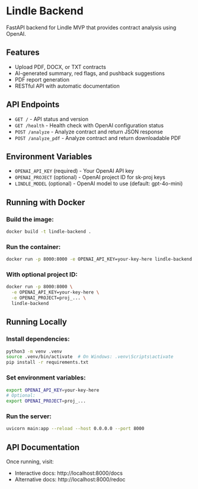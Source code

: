# Lindle Backend

FastAPI backend for Lindle MVP that provides contract analysis using OpenAI.

## Features

- Upload PDF, DOCX, or TXT contracts
- AI-generated summary, red flags, and pushback suggestions
- PDF report generation
- RESTful API with automatic documentation

## API Endpoints

- `GET /` - API status and version
- `GET /health` - Health check with OpenAI configuration status
- `POST /analyze` - Analyze contract and return JSON response
- `POST /analyze_pdf` - Analyze contract and return downloadable PDF

## Environment Variables

- `OPENAI_API_KEY` (required) - Your OpenAI API key
- `OPENAI_PROJECT` (optional) - OpenAI project ID for sk-proj keys
- `LINDLE_MODEL` (optional) - OpenAI model to use (default: gpt-4o-mini)

## Running with Docker

### Build the image:
```bash
docker build -t lindle-backend .
```

### Run the container:
```bash
docker run -p 8000:8000 -e OPENAI_API_KEY=your-key-here lindle-backend
```

### With optional project ID:
```bash
docker run -p 8000:8000 \
  -e OPENAI_API_KEY=your-key-here \
  -e OPENAI_PROJECT=proj_... \
  lindle-backend
```

## Running Locally

### Install dependencies:
```bash
python3 -m venv .venv
source .venv/bin/activate  # On Windows: .venv\Scripts\activate
pip install -r requirements.txt
```

### Set environment variables:
```bash
export OPENAI_API_KEY=your-key-here
# Optional:
export OPENAI_PROJECT=proj_...
```

### Run the server:
```bash
uvicorn main:app --reload --host 0.0.0.0 --port 8000
```

## API Documentation

Once running, visit:
- Interactive docs: http://localhost:8000/docs
- Alternative docs: http://localhost:8000/redoc